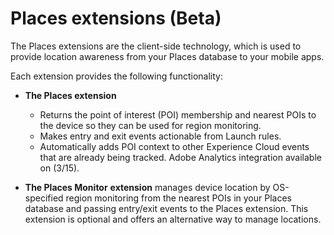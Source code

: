 # Places extensions \(Beta\)

The Places extensions are the client-side technology, which is used to provide location awareness from your Places database to your mobile apps.   
  
Each extension provides the following functionality:

* **The Places extension**

  * Returns the point of interest \(POI\) membership and nearest POIs to the device so they can be used for region monitoring.
  * Makes entry and exit events actionable from Launch rules.
  * Automatically adds POI context to other Experience Cloud events that are already being tracked. Adobe Analytics integration available on \(3/15\).

* **The Places Monitor** **extension** manages device location by OS-specified region monitoring from the nearest POIs in your Places database and passing entry/exit events to the Places extension. This extension is optional and offers an alternative way to manage locations.

